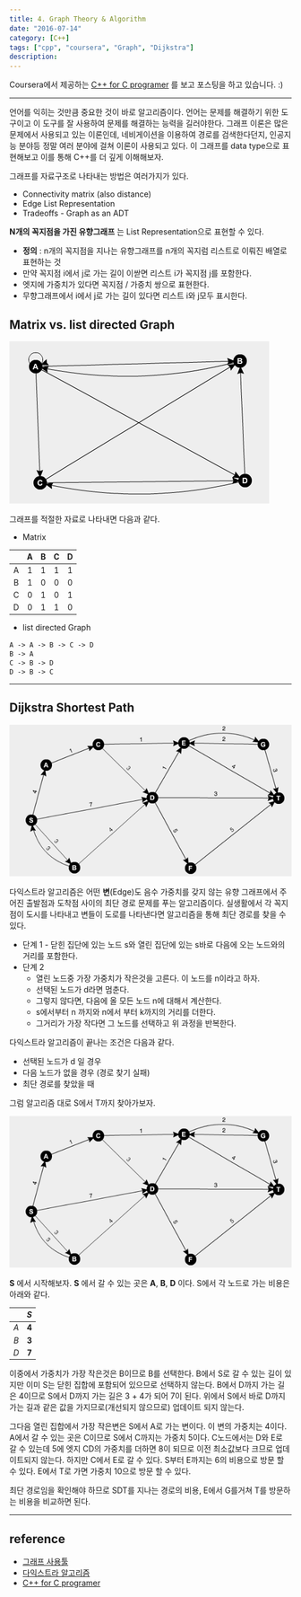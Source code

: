 ```yaml
---
title: 4. Graph Theory & Algorithm
date: "2016-07-14"
category: [C++]
tags: ["cpp", "coursera", "Graph", "Dijkstra"]
description:
---
```


Coursera에서 제공하는 [C++ for C programer](https://www.coursera.org/learn/c-plus-plus-a/home/info) 를 보고 포스팅을 하고 있습니다. :)

---

언어를 익히는 것만큼 중요한 것이 바로 알고리즘이다. 언어는 문제를 해결하기 위한 도구이고 이 도구를 잘 사용하여 문제를 해결하는 능력을 길러야한다. 그래프 이론은 많은 문제에서 사용되고 있는 이론인데, 네비게이션을 이용하여 경로를 검색한다던지, 인공지능 분야등 정말 여러 분야에 걸쳐 이론이 사용되고 있다. 이 그래프를 data type으로 표현해보고 이를 통해 C++를 더 깊게 이해해보자.

그래프를 자료구조로 나타내는 방법은 여러가지가 있다.

- Connectivity matrix (also distance)
- Edge List Representation
- Tradeoffs - Graph as an ADT

**N개의 꼭지점을 가진 유향그래프** 는 List Representation으로 표현할 수 있다.

- **정의** : n개의 꼭지점을 지나는 유향그래프를 n개의 꼭지럼 리스트로 이뤄진 배열로 표현하는 것
- 만약 꼭지점 i에서 j로 가는 길이 이싿면 리스트 i가 꼭지점 j를 포함한다.
- 엣지에 가중치가 있다면 꼭지점 / 가중치 쌍으로 표현한다.
- 무향그래프에서 i에서 j로 가는 길이 있다면 리스트 i와 j모두 표시한다.

## Matrix vs. list directed Graph


![그래프](./0.png)


그래프를 적절한 자료로 나타내면 다음과 같다.

- Matrix

|  |  A | B | C | D |
|:-:|:-:|:-:|:-:|:-:|
| A | 1 | 1 | 1 | 1 |
| B | 1 | 0 | 0 | 0 |
| C | 0 | 1 | 0 | 1 |
| D | 0 | 1 | 1 | 0 |  

- list directed Graph

```
A -> A -> B -> C -> D
B -> A
C -> B -> D
D -> B -> C
```

---

## Dijkstra Shortest Path

![그래프](./1.png)

다익스트라 알고리즘은 어떤 **변**(Edge)도 음수 가중치를 갖지 않는 유향 그래프에서 주어진 출발점과 도착점 사이의 최단 경로 문제를 푸는 알고리즘이다. 실생활에서 각 꼭지점이 도시를 나타내고 변들이 도로를 나타낸다면 알고리즘을 통해 최단 경로를 찾을 수 있다.

 - 단계 1 - 닫힌 집단에 있는 노드 s와 열린 집단에 있는 s바로 다음에 오는 노드와의 거리를 포함한다.
 - 단계 2
    - 열린 노드중 가장 가중치가 작은것을 고른다. 이 노드를 n이라고 하자.
    - 선택된 노드가 d라면 멈춘다.
    - 그렇지 않다면, 다음에 올 모든 노드 n에 대해서 계산한다.
    - s에서부터 n 까지와 n에서 부터 k까지의 거리를 더한다.
    - 그거리가 가장 작다면 그 노드를 선택하고 위 과정을 반복한다.

다익스트라 알고리즘이 끝나는 조건은 다음과 같다.

- 선택된 노드가 d 일 경우
- 다음 노드가 없을 경우 (경로 찾기 실패)
- 최단 경로를 찾았을 때

그럼 알고리즘 대로 S에서 T까지 찾아가보자.

![그래프](./1.png)

**S** 에서 시작해보자. **S** 에서 갈 수 있는 곳은 **A**, **B**, **D** 이다.
S에서 각 노드로 가는 비용은 아래와 같다.

|  |  *S* |
|:-:|:-:|
| *A* | **4** |
| *B* | **3** |
| *D* | **7** |

이중에서 가중치가 가장 작은것은 B이므로 B를 선택한다. B에서 S로 갈 수 있는 길이 있지만 이미 S는 닫힌 집합에 포함되어 있으므로 선택하지 않는다. B에서 D까지 가는 길은 4이므로 S에서 D까지 가는 길은 3 + 4가 되어 7이 된다. 위에서  S에서 바로 D까지 가는 길과 같은 값을 가지므로(개선되지 않으므로) 업데이트 되지 않는다.

그다음 열린 집합에서 가장 작은변은 S에서 A로 가는 변이다. 이 변의 가중치는 4이다. A에서 갈 수 있는 곳은 C이므로 S에서 C까지는 가중치 5이다. C노드에서는 D와 E로 갈 수 있는데 5에 엣지 CD의 가중치를 더하면 8이 되므로 이전 최소값보다 크므로 업데이트되지 않는다. 하지만 C에서 E로 갈 수 있다. S부터 E까지는 6의 비용으로 방문 할 수 있다. E에서 T로 가면 가중치 10으로 방문 할 수 있다.

최단 경로임을 확인해야 하므로 SDT를 지나는 경로의 비용, E에서 G를거쳐 T를 방문하는 비용을 비교하면 된다.

---

## reference

- [그래프 사용툴](http://illuminations.nctm.org/Activity.aspx?id=3550)
- [다익스트라 알고리즘](https://ko.wikipedia.org/wiki/%EB%8D%B0%EC%9D%B4%ED%81%AC%EC%8A%A4%ED%8A%B8%EB%9D%BC_%EC%95%8C%EA%B3%A0%EB%A6%AC%EC%A6%98)
- [C++ for C programer](https://www.coursera.org/learn/c-plus-plus-a/home/info)
